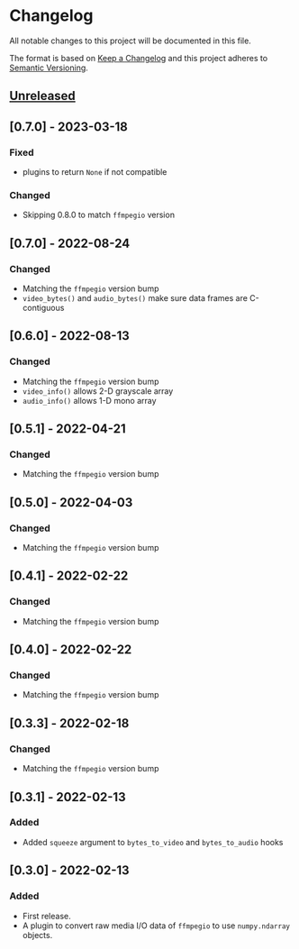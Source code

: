 # Changelog
All notable changes to this project will be documented in this file.

The format is based on [Keep a Changelog](http://keepachangelog.com/en/1.0.0/) and this project adheres to [Semantic Versioning](http://semver.org/spec/v2.0.0.html).

## [Unreleased]

## [0.7.0] - 2023-03-18

### Fixed

- plugins to return `None` if not compatible

### Changed

- Skipping 0.8.0 to match `ffmpegio` version

## [0.7.0] - 2022-08-24

### Changed

- Matching the `ffmpegio` version bump 
- `video_bytes()` and `audio_bytes()` make sure data frames are C-contiguous

## [0.6.0] - 2022-08-13

### Changed

- Matching the `ffmpegio` version bump 
- `video_info()` allows 2-D grayscale array
- `audio_info()` allows 1-D mono array

## [0.5.1] - 2022-04-21

### Changed

- Matching the `ffmpegio` version bump 

## [0.5.0] - 2022-04-03

### Changed

- Matching the `ffmpegio` version bump 

## [0.4.1] - 2022-02-22

### Changed

- Matching the `ffmpegio` version bump 

## [0.4.0] - 2022-02-22

### Changed

- Matching the `ffmpegio` version bump 

## [0.3.3] - 2022-02-18

### Changed

- Matching the `ffmpegio` version bump 

## [0.3.1] - 2022-02-13

### Added

- Added `squeeze` argument to `bytes_to_video` and `bytes_to_audio` hooks
  
## [0.3.0] - 2022-02-13

### Added

- First release.
- A plugin to convert raw media I/O data of `ffmpegio` to use `numpy.ndarray` objects.

[Unreleased]: https://github.com/python-ffmpegio/python-ffmpegio/compare/v0.5.0...HEAD
[v0.5.0]: https://github.com/python-ffmpegio/python-ffmpegio/compare/v0.4.1...v0.5.0
[v0.3.3]: https://github.com/python-ffmpegio/python-ffmpegio/compare/v0.3.1...v0.4.1
[v0.3.1]: https://github.com/python-ffmpegio/python-ffmpegio/compare/v0.3.0...v0.3.1
